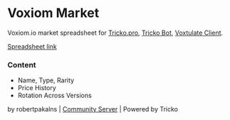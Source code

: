 # Voxiom Market

Voxiom.io market spreadsheet for [Tricko.pro](https://tricko.pro), [Tricko Bot](https://discord.com/oauth2/authorize?client_id=1182411176517324840), [Voxtulate Client](https://github.com/robertpakalns/VoxtulateClient).

[Spreadsheet link](https://docs.google.com/spreadsheets/d/1bdP5jYywN4GbQyndOWTh6e5pOwQ4Wz6qepTq00HGt0c)

### Content
* Name, Type, Rarity
* Price History
* Rotation Across Versions

by robertpakalns | [Community Server](https://discord.gg/yPjrUrvSzv) | Powered by Tricko